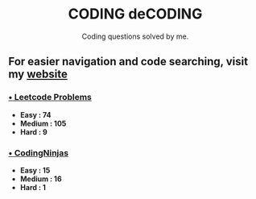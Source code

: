 <h1 align="center"> CODING deCODING </h1>

<p align="center">Coding questions solved by me.</p>

## For easier navigation and code searching, visit my [website](https://coding-decoding.vercel.app/)

### [&bull; Leetcode Problems](https://github.com/SaurabhKhade/CODING-deCODING/tree/master/LeetCode)
- **Easy : 74**
- **Medium : 105**
- **Hard : 9**

### [&bull; CodingNinjas](https://github.com/SaurabhKhade/CODING-deCODING/tree/master/Strivers%20SDE%20Sheet%20Problems)
- **Easy : 15**
- **Medium : 16**
- **Hard : 1**
